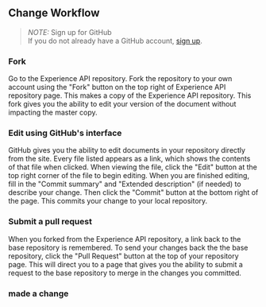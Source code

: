 ## Change Workflow

> _NOTE:_ Sign up for GitHub  
> If you do not already have a GitHub account, [sign up](https://github.com/signup/free).

### Fork
Go to the Experience API repository. Fork the repository to your own account using 
the "Fork" button on the top right of Experience API repository page. This makes a 
copy of the Experience API repository. This fork gives you the ability to edit your 
version of the document without impacting the master copy.

### Edit using GitHub's interface
GitHub gives you the ability to edit documents in your repository directly from the 
site. Every file listed appears as a link, which shows the contents of that file when 
clicked. When viewing the file, click the "Edit" button at the top right corner of the 
file to begin editing. When you are finished editing, fill in the "Commit summary" and 
"Extended description" (if needed) to describe your change. Then click the "Commit" 
button at the bottom right of the page. This commits your change to your local repository.

### Submit a pull request
When you forked from the Experience API repository, a link back to the base repository 
is remembered. To send your changes back the the base repository, click the "Pull Request" 
button at the top of your repository page. This will direct you to a page that gives 
you the ability to submit a request to the base repository to merge in the changes you 
committed. 

### made a change
